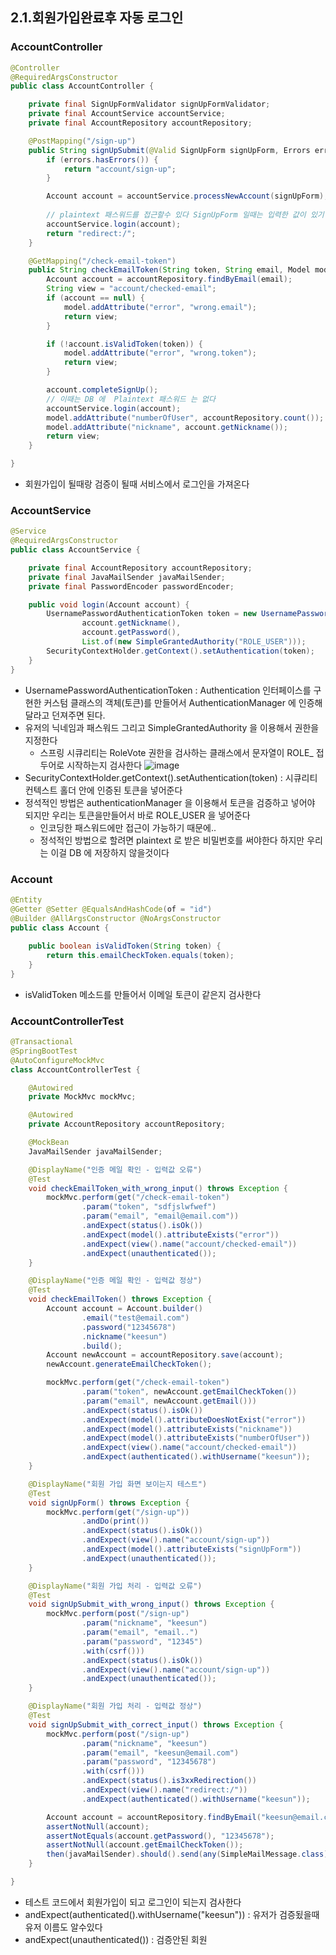 ## 2.1.회원가입완료후 자동 로그인

### AccountController
```java
@Controller
@RequiredArgsConstructor
public class AccountController {

    private final SignUpFormValidator signUpFormValidator;
    private final AccountService accountService;
    private final AccountRepository accountRepository;

    @PostMapping("/sign-up")
    public String signUpSubmit(@Valid SignUpForm signUpForm, Errors errors) {
        if (errors.hasErrors()) {
            return "account/sign-up";
        }

        Account account = accountService.processNewAccount(signUpForm);
        
        // plaintext 패스워드를 접근할수 있다 SignUpForm 일때는 입력한 값이 있기 때문에
        accountService.login(account);
        return "redirect:/";
    }

    @GetMapping("/check-email-token")
    public String checkEmailToken(String token, String email, Model model) {
        Account account = accountRepository.findByEmail(email);
        String view = "account/checked-email";
        if (account == null) {
            model.addAttribute("error", "wrong.email");
            return view;
        }

        if (!account.isValidToken(token)) {
            model.addAttribute("error", "wrong.token");
            return view;
        }

        account.completeSignUp();
        // 이때는 DB 에  Plaintext 패스워드 는 없다
        accountService.login(account);
        model.addAttribute("numberOfUser", accountRepository.count());
        model.addAttribute("nickname", account.getNickname());
        return view;
    }

}
```

* 회원가입이 될때랑 검증이 될때 서비스에서 로그인을 가져온다

### AccountService
```java
@Service
@RequiredArgsConstructor
public class AccountService {

    private final AccountRepository accountRepository;
    private final JavaMailSender javaMailSender;
    private final PasswordEncoder passwordEncoder;

    public void login(Account account) {
        UsernamePasswordAuthenticationToken token = new UsernamePasswordAuthenticationToken(
                account.getNickname(),
                account.getPassword(),
                List.of(new SimpleGrantedAuthority("ROLE_USER")));
        SecurityContextHolder.getContext().setAuthentication(token);
    }
}

```

* UsernamePasswordAuthenticationToken : Authentication 인터페이스를 구현한 커스텀 클래스의 객체(토큰)를 만들어서 AuthenticationManager 에 인증해달라고 던져주면 된다.
* 유저의 닉네임과 패스워드 그리고 SimpleGrantedAuthority 을 이용해서 권한을 지정한다
    * 스프링 시큐리티는 RoleVote 권한을 검사하는 클래스에서 문자열이 ROLE_ 접두어로 시작하는지 검사한다
![image](https://user-images.githubusercontent.com/65409092/106677989-2366c100-65fd-11eb-90b5-3ef66f981d5f.png)
* SecurityContextHolder.getContext().setAuthentication(token) : 시큐리티 컨텍스트 홀더 안에 인증된 토큰을 넣어준다
* 정석적인 방법은 authenticationManager 을 이용해서 토큰을 검증하고 넣어야 되지만 우리는 토큰을만들어서 바로 ROLE_USER 을 넣어준다
    * 인코딩한 패스워드에만 접근이 가능하기 때문에..
    * 정석적인 방법으로 할려면 plaintext 로 받은 비밀번호를 써야한다 하지만 우리는 이걸 DB 에 저장하지 않을것이다

    
### Account
```java
@Entity
@Getter @Setter @EqualsAndHashCode(of = "id")
@Builder @AllArgsConstructor @NoArgsConstructor
public class Account {
   
    public boolean isValidToken(String token) {
        return this.emailCheckToken.equals(token);
    }
}
```

* isValidToken 메소드를 만들어서 이메일 토큰이 같은지 검사한다

### AccountControllerTest
```java
@Transactional
@SpringBootTest
@AutoConfigureMockMvc
class AccountControllerTest {

    @Autowired
    private MockMvc mockMvc;

    @Autowired
    private AccountRepository accountRepository;

    @MockBean
    JavaMailSender javaMailSender;

    @DisplayName("인증 메일 확인 - 입력값 오류")
    @Test
    void checkEmailToken_with_wrong_input() throws Exception {
        mockMvc.perform(get("/check-email-token")
                .param("token", "sdfjslwfwef")
                .param("email", "email@email.com"))
                .andExpect(status().isOk())
                .andExpect(model().attributeExists("error"))
                .andExpect(view().name("account/checked-email"))
                .andExpect(unauthenticated());
    }

    @DisplayName("인증 메일 확인 - 입력값 정상")
    @Test
    void checkEmailToken() throws Exception {
        Account account = Account.builder()
                .email("test@email.com")
                .password("12345678")
                .nickname("keesun")
                .build();
        Account newAccount = accountRepository.save(account);
        newAccount.generateEmailCheckToken();

        mockMvc.perform(get("/check-email-token")
                .param("token", newAccount.getEmailCheckToken())
                .param("email", newAccount.getEmail()))
                .andExpect(status().isOk())
                .andExpect(model().attributeDoesNotExist("error"))
                .andExpect(model().attributeExists("nickname"))
                .andExpect(model().attributeExists("numberOfUser"))
                .andExpect(view().name("account/checked-email"))
                .andExpect(authenticated().withUsername("keesun"));
    }

    @DisplayName("회원 가입 화면 보이는지 테스트")
    @Test
    void signUpForm() throws Exception {
        mockMvc.perform(get("/sign-up"))
                .andDo(print())
                .andExpect(status().isOk())
                .andExpect(view().name("account/sign-up"))
                .andExpect(model().attributeExists("signUpForm"))
                .andExpect(unauthenticated());
    }

    @DisplayName("회원 가입 처리 - 입력값 오류")
    @Test
    void signUpSubmit_with_wrong_input() throws Exception {
        mockMvc.perform(post("/sign-up")
                .param("nickname", "keesun")
                .param("email", "email..")
                .param("password", "12345")
                .with(csrf()))
                .andExpect(status().isOk())
                .andExpect(view().name("account/sign-up"))
                .andExpect(unauthenticated());
    }

    @DisplayName("회원 가입 처리 - 입력값 정상")
    @Test
    void signUpSubmit_with_correct_input() throws Exception {
        mockMvc.perform(post("/sign-up")
                .param("nickname", "keesun")
                .param("email", "keesun@email.com")
                .param("password", "12345678")
                .with(csrf()))
                .andExpect(status().is3xxRedirection())
                .andExpect(view().name("redirect:/"))
                .andExpect(authenticated().withUsername("keesun"));

        Account account = accountRepository.findByEmail("keesun@email.com");
        assertNotNull(account);
        assertNotEquals(account.getPassword(), "12345678");
        assertNotNull(account.getEmailCheckToken());
        then(javaMailSender).should().send(any(SimpleMailMessage.class));
    }

}
```

* 테스트 코드에서 회원가입이 되고 로그인이 되는지 검사한다
* andExpect(authenticated().withUsername("keesun")) : 유저가 검증됬을때 유저 이름도 알수있다
* andExpect(unauthenticated()) : 검증안된 회원

